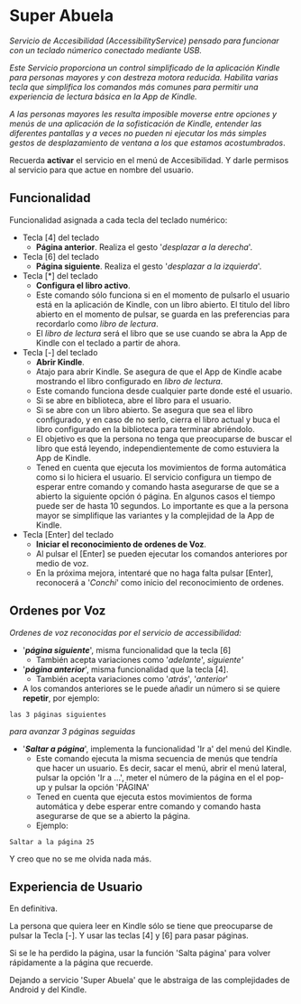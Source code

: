 # Super Abuela

_Servicio de Accesibilidad (AccessibilityService) pensado para funcionar con un teclado númerico conectado mediante USB._

_Este Servicio proporciona un control simplificado de la aplicación Kindle para personas mayores y con destreza motora reducida. Habilita varias tecla que simplifica los
comandos más comunes para permitir una experiencia de lectura básica en la App de Kindle._

_A las personas mayores les resulta imposible moverse entre opciones y menús de una aplicación de la sofisticación de Kindle, entender las diferentes pantallas y a veces no pueden ni ejecutar los más simples gestos de desplazamiento de ventana
 a los que estamos acostumbrados_.

Recuerda **activar** el servicio en el menú de Accesibilidad. Y darle permisos al servicio para que actue en nombre del usuario. 

## Funcionalidad
Funcionalidad asignada a cada tecla del teclado numérico:
- Tecla [4] del teclado
  - **Página anterior**. Realiza el gesto '_desplazar a la derecha_'.
- Tecla [6] del teclado
  - **Página siguiente**. Realiza el gesto '_desplazar a la izquierda_'.
- Tecla [*] del teclado
  - **Configura el libro activo**.
  - Este comando sólo funciona si en el momento de pulsarlo el usuario está en la aplicación de Kindle, con un libro abierto.
  El titulo del libro abierto en el momento de pulsar, se guarda en las preferencias para recordarlo como _libro de lectura_.
  - El _libro de lectura_ será el libro que se use cuando se abra la App de Kindle con el teclado a partir de ahora.
- Tecla [-] del teclado
  - **Abrir Kindle**.
  - Atajo para abrir Kindle. Se asegura de que el App de Kindle acabe mostrando el libro configurado en _libro de lectura_.
  - Este comando funciona desde cualquier parte donde esté el usuario.
  - Si se abre en biblioteca, abre el libro para el usuario.
  - Si se abre con un libro abierto. Se asegura que sea el libro configurado, y en caso de no serlo, cierra el libro actual y buca el libro configurado en la biblioteca para terminar abriéndolo.
  - El objetivo es que la persona no tenga que preocuparse de buscar el libro que está leyendo, independientemente de como estuviera la App de Kindle.
  - Tened en cuenta que ejecuta los movimientos de forma automática como si lo hiciera el usuario. El servicio configura un tiempo de esperar entre comando y comando
  hasta asegurarse de que se a abierto la siguiente opción ó página. En algunos casos el tiempo puede ser de hasta 10 segundos. Lo importante es que a la persona mayor se simplifique las variantes 
  y la complejidad de la App de Kindle.
- Tecla [Enter] del teclado
  - **Iniciar el reconocimiento de ordenes de Voz**.
  - Al pulsar el [Enter] se pueden ejecutar los comandos anteriores por medio de voz.
  - En la próxima mejora, intentaré que no haga falta pulsar [Enter], reconocerá a '_Conchi_' como inicio del reconocimiento de ordenes. 
 
 ## Ordenes por Voz
 _Ordenes de voz reconocidas por el servicio de accessibilidad:_
- '_**página siguiente**_', misma funcionalidad que la tecla [6]
  - También acepta variaciones como '_adelante_', _siguiente'_
- '_**página anterior**_', misma funcionalidad que la tecla [4].
  - También acepta variaciones como '_atrás_', '_anterior_'
- A los comandos anteriores se le puede añadir un número si se quiere **repetir**, por ejemplo:
```
las 3 páginas siguientes
```
_para avanzar 3 páginas seguidas_

- '_**Saltar a página**_', implementa la funcionalidad 'Ir a' del menú del Kindle.
  - Este comando ejecuta la misma secuencia de menús que tendría que hacer un usuario. Es decir, sacar el menú, abrir el menú lateral, pulsar la opción 'Ir a ...', meter el número 
  de la página en el el pop-up y pulsar la opción 'PÁGINA'
  - Tened en cuenta que ejecuta estos movimientos de forma automática y debe esperar entre comando y comando hasta asegurarse de que se a abierto la página.
  -  Ejemplo:

```
Saltar a la página 25
```

  
  Y creo que no se me olvida nada más.
  
## Experiencia de Usuario  
En definitiva.

La persona que quiera leer en Kindle sólo se tiene que preocuparse de pulsar la Tecla [-]. Y usar las teclas [4] y [6] para pasar páginas.

Si se le ha perdido la página, usar la función 'Salta página' para volver rápidamente a la página que recuerde.

Dejando a servicio 'Super Abuela' que le abstraiga de las complejidades de Android y del Kindle.
